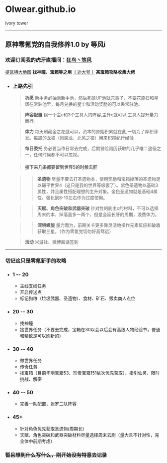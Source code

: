 # Olwear.github.io
ivory tower
****
## 原神零氪党的自我修养1.0 by 等风i
### 欢迎订阅我的虎牙直播间：[狂鸟丶等风](https://www.huya.com/orlove)
[提瓦特大地图](https://bbs.mihoyo.com/ys/obc/content/1060/detail?bbs_presentation_style=no_header) **找神瞳、宝箱等之用**
[丨迪大爷丨](https://bbs.mihoyo.com/ys/accountCenter/postList?id=162661361 "丨迪大爷丨") **某宝箱攻略收集大佬**
* ### 上路先引
	> **祈愿**
	> 新手务必抽满新手池，然后死磕UP池就完事了，不要花原石和星辉在常驻池里，每月兑换的星尘和活动奖励的可以丢常驻池。

	> **阵容配置**
	组一个主c和3个工具人的阵容,主升c就可以,工具人提升量力而行。

	> **体力**
	每天刷藏金之花就可以，资本的原始积累就在此,一切为了厚积薄发。每周的龙狼（风魔龙、北风之狼）用来积攒纪行经验

	> **每日委托**
	务必要当作日常去完成，后期冒险阅历获取的几乎唯二途径之一，任何时候都不可以忽视。

	> #### 接下来几条都要留到世界5的时候去肝

	> > **圣遗物**
	尽量不要去打圣遗物本，使用奖励和宝箱掉落的圣遗物足以碾平世界4（这只是我的世界等级罢了）。紫色圣遗物以基础3属性，并且属性搭配理想的主升对象。金色圣遗物就是基础4属性。强化到8-10左右作为过度使用。

	> > **天赋、角色突破和武器突破**
	针对性的刷主c的材料，不可以选择周末的本，掉落虽多一两个，但是会延长肝的周期，浪费体力。

	> > **深境螺旋**
	量力而为，前期关卡更多靠灵活地操作元素反应和破盾获取三星。（作为零氪党切勿好高骛远）

	> **活动**
	米游社、微博超话签到
****
### 切记这只是零氪新手的攻略
* ### **1 -- 20**
	* 主线支线任务
	* 开启传送点
	* 标记狗粮（垃圾武器、圣遗物）、食材、矿石、贩卖商人点位
* ### **20 -- 30**
	* 找神瞳
	* 接世界任务（不要去完成，宝箱在30以会以后会有高级人物经验书，普通和精致是可以刷新的）
* ### **30 -- 40**
	* 做世界任务
	* 传奇任务
	* 找宝箱（目前华丽宝箱53、珍贵宝箱151依次优先获取）、指引仙灵、限时挑战、解密
* ### **40 -- 50**
	+ 完善一队配置，张罗二队阵容
* ### **45+**
	* 针对角色优先获取圣遗物(周期长)
	* 天赋、角色突破和武器突破材料尽量选择周末去刷（量大且不针对性，完全体中前期考虑）
### ~~暂且想到什么写什么，刚开始没有特意去记录~~
